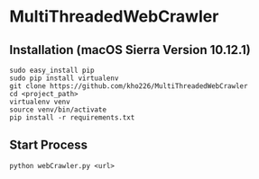# MultiThreadedWebCrawler


## Installation (macOS Sierra Version 10.12.1)
```
sudo easy_install pip
sudo pip install virtualenv
git clone https://github.com/kho226/MultiThreadedWebCrawler
cd <project_path>
virtualenv venv
source venv/bin/activate
pip install -r requirements.txt
```

## Start Process
```
python webCrawler.py <url>
```